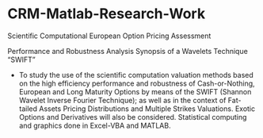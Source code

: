 # CRM-Matlab-Research-Work
Scientific Computational European Option Pricing Assessment

Performance and Robustness Analysis Synopsis of a Wavelets Technique 
“SWIFT” 
 
* To study the use of the scientific computation valuation methods based 
on the high efficiency performance and robustness of Cash-or-Nothing, 
European and Long Maturity Options by means of the SWIFT (Shannon 
Wavelet Inverse Fourier Technique); as well as in the context of 
Fat-tailed Assets Pricing Distributions and Multiple Strikes Valuations. 
Exotic Options and Derivatives will also be considered. Statistical 
computing and graphics done in Excel-VBA and MATLAB.
